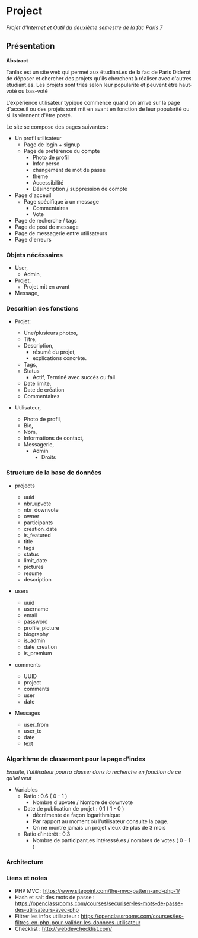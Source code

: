 # Project

*Projet d'Internet et Outil du deuxième semestre de la fac Paris 7*

## Présentation

**Abstract**

Tanlax est un site web qui permet aux étudiant.es de la fac de Paris Diderot de déposer et chercher des projets qu'ils cherchent à réaliser avec d'autres étudiant.es. Les projets sont triés selon leur popularité et peuvent être haut-voté ou bas-voté

L'expérience utilisateur typique commence quand on arrive sur la page d'acceuil ou des projets sont mit en avant en fonction de leur popularité ou si ils viennent d'être posté.

Le site se compose des pages suivantes :
- Un profil utilisateur
    - Page de login + signup
    - Page de préférence du compte
        - Photo de profil
        - Infor perso
        - changement de mot de passe
        - thème
        - Accessibilité
        - Désincription / suppression de compte
- Page d'acceuil
    - Page spécifique à un message
        - Commentaires
        - Vote
- Page de recherche / tags
- Page de post de message
- Page de messagerie entre utilisateurs
- Page d'erreurs

### Objets nécéssaires

- User,
    - Admin,
- Projet,
    - Projet mit en avant
- Message,

### Descrition des fonctions

- Projet:
    - Une/plusieurs photos,
    - Titre,
    - Description,
        - résumé du projet,
        - explications concrète.
    - Tags,
    - Status
        - Actif, Terminé avec succès ou fail.
    - Date limite,
    - Date de création
    - Commentaires

- Utilisateur,
    - Photo de profil,
    - Bio,
    - Nom,
    - Informations de contact,
    - Messagerie,
        - Admin
            - Droits


### Structure de la base de données

- projects
    - uuid
    - nbr_upvote
    - nbr_downvote
    - owner
    - participants
    - creation_date
    - is_featured
    - title
    - tags
    - status
    - limit_date
    - pictures
    - resume
    - description

- users
    - uuid
    - username
    - email
    - password
    - profile_picture
    - biography
    - is_admin
    - date_creation
    - is_premium

- comments
    - UUID
    - project
    - comments
    - user
    - date

- Messages
    - user_from
    - user_to
    - date
    - text

### Algorithme de classement pour la page d'index

*Ensuite, l'utilisateur pourra classer dans la recherche en fonction de ce qu'iel veut*

- Variables
    - Ratio : 0.6 ( 0 - 1 )
        - Nombre d'upvote / Nombre de downvote
    - Date de publication de projet : 0.1 ( 1 - 0 )
        - décrémente de façon logarithmique
        - Par rapport au moment où l'utilisateur consulte la page.
        - On ne montre jamais un projet vieux de plus de 3 mois
    - Ratio d'intérêt : 0.3
        - Nombre de participant.es intéressé.es / nombres de votes  ( 0 - 1 )

### Architecture


### Liens et notes

- PHP MVC : https://www.sitepoint.com/the-mvc-pattern-and-php-1/
- Hash et salt des mots de passe : https://openclassrooms.com/courses/securiser-les-mots-de-passe-des-utilisateurs-avec-php
- Filtrer les infos utilisateur : https://openclassrooms.com/courses/les-filtres-en-php-pour-valider-les-donnees-utilisateur
- Checklist : http://webdevchecklist.com/

